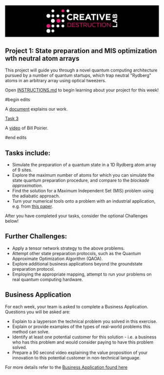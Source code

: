 ![CDL 2022 Cohort Project](../CDL_logo.jpg)
## Project 1: State preparation and MIS optimization wth neutral atom arrays

This project will guide you through a novel quantum computing architecture pursued by a number of quantum startups, which trap neutral "Rydberg" atoms in an arbitrary array using optical tweezers.

Open [INSTRUCTIONS.md](./INSTRUCTIONS.md) to begin learning about your project for this week!

#begin edits

A [document](./project1.docx) explains our work.  

[Task 3](https://docs.google.com/document/d/1ykX46K0-KibtrriC2XjFWQ6Ta0swXN9KRrCoyMXL2jU/edit?usp=sharing)

A [video](--dropbox--) of Bill Poirier.

#end edits

## Tasks include:
* Simulate the preparation of a quantum state in a 1D Rydberg atom array of 9 sites.  
* Explore the maximum number of atoms for which you can simulate the state quantum preparation procedure, and compare to the *blockade approximation*.
* Find the solution for a Maximum Independent Set (MIS) problem using the adiabatic approach.
* Turn your numerical tools onto a problem with an industrial application, e.g. from [this paper](https://arxiv.org/abs/2205.08500).

After you have completed your tasks, consider the optional Challenges below!

## Further Challenges:
* Apply a tensor network strategy to the above problems.
* Attempt other state preparation protocols, such as the Quantum Approximate Optimization Algorithm (QAOA).
* Explore additional business applications beyond the groundstate preparation protocol.
* Employing the appropriate mapping, attempt to run your problems on real quantum computing hardware.

## Business Application
For each week, your team is asked to complete a Business Application. Questions you will be asked are:

* Explain to a layperson the technical problem you solved in this exercise.
* Explain or provide examples of the types of real-world problems this method can solve.
* Identify at least one potential customer for this solution - i.e. a business who has this problem and would consider paying to have this problem solved.
* Prepare a 90 second video explaining the value proposition of your innovation to this potential customer in non-technical language.

For more details refer to the [Business Application found here](./Business_Application.md)
